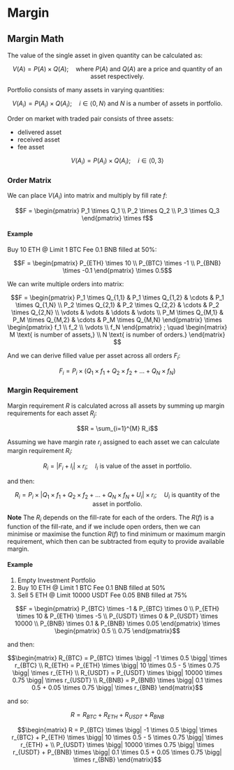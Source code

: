# Margin

## Margin Math

The value of the single asset in given quantity can be calculated as:
```math
V(A) = P(A) \times Q(A)

; \quad \text{where } P(A) \text{ and } Q(A) \text{ are a price and quantity of an asset respectively.}
```

Portfolio consists of many assets in varying quantities:
```math
V(A_i) = P(A_i) \times Q(A_i)

; \quad i \in \langle 0, N \rangle \text{ and } N \text{ is a number of assets in portfolio.} 
```

Order on market with traded pair consists of three assets:

 - delivered asset
 - received asset
 - fee asset

```math
V(A_i) = P(A_i) \times Q(A_i)

; \quad i \in \langle 0, 3 \rangle
```

### Order Matrix
We can place $V(A_i)$ into matrix and multiply by fill rate $f$:

```math
F = \begin{pmatrix}
P_1 \times Q_1 \\
P_2 \times Q_2 \\
P_3 \times Q_3
\end{pmatrix} \times f
```

#### Example
Buy 10 ETH @ Limit 1 BTC Fee 0.1 BNB filled at 50%:

```math
F = \begin{pmatrix}
P_{ETH} \times 10 \\
P_{BTC} \times -1 \\
P_{BNB} \times -0.1  
\end{pmatrix} \times 0.5
```

We can write multiple orders into matrix:

```math
F = \begin{pmatrix}
P_1 \times Q_{1,1} & P_1 \times Q_{1,2} & \cdots & P_1 \times Q_{1,N} \\
P_2 \times Q_{2,1} & P_2 \times Q_{2,2} & \cdots & P_2 \times Q_{2,N} \\
\vdots & \vdots & \ddots & \vdots \\
P_M \times Q_{M,1} & P_M \times Q_{M,2} & \cdots & P_M \times Q_{M,N}
\end{pmatrix} \times \begin{pmatrix}
f_1 \\
f_2 \\
\vdots \\
f_N
\end{pmatrix}

; \quad \begin{matrix}
M \text{ is number of assets,} \\
N \text{ is number of orders.} \end{matrix}

```

And we can derive filled value per asset across all orders $F_i$: 
```math
F_i  = P_i \times ( Q_1 \times f_1 + Q_2 \times f_2 + \dots + Q_N \times f_N )
```

### Margin Requirement
Margin requirement $R$ is calculated across all assets by summing up margin requirements for each asset $R_j$:

```math
R = \sum_{i=1}^{M} R_i
```

Assuming we have margin rate $r_i$ assigned to each asset we can calculate margin requirement $R_i$:

```math
R_i = | F_i + I_i | \times r_i

; \quad I_i \text{ is value of the asset in portfolio.}
```

and then:

```math
R_i  = P_i \times \bigg| Q_1 \times f_1 + Q_2 \times f_2 + \dots + Q_N \times f_N + U_i \bigg| \times r_i

; \quad U_i \text{ is quantity of the asset in portfolio.}
```

**Note** The $R_i$ depends on the fill-rate for each of the orders.
The $R(f)$ is a function of the fill-rate, and if we include open orders, then 
we can minimise or maximise the function $R(f)$ to find minimum or maximum margin requirement, which
then can be subtracted from equity to provide available margin.

#### Example
1. Empty Investment Portfolio
2. Buy 10 ETH @ Limit 1 BTC Fee 0.1 BNB filled at 50%
3. Sell 5 ETH @ Limit 10000 USDT Fee 0.05 BNB filled at 75%

```math
F = \begin{pmatrix}
P_{BTC} \times -1 & P_{BTC} \times 0 \\
P_{ETH} \times 10 & P_{ETH} \times -5 \\
P_{USDT} \times 0 & P_{USDT} \times 10000 \\
P_{BNB} \times 0.1 & P_{BNB} \times 0.05
\end{pmatrix} \times \begin{pmatrix}
0.5 \\
0.75
\end{pmatrix}
```

and then:

```math
\begin{matrix}
R_{BTC} = P_{BTC} \times \bigg| -1 \times 0.5 \bigg| \times r_{BTC} \\
R_{ETH} = P_{ETH} \times \bigg| 10 \times 0.5 - 5 \times 0.75 \bigg| \times r_{ETH} \\
R_{USDT} = P_{USDT} \times \bigg| 10000 \times 0.75 \bigg| \times r_{USDT} \\
R_{BNB} = P_{BNB} \times \bigg| 0.1 \times 0.5 + 0.05 \times 0.75 \bigg| \times r_{BNB}
\end{matrix}
```

and so:

```math
R = R_{BTC} + R_{ETH} + R_{USDT} + R_{BNB}
```

```math
\begin{matrix}
R = P_{BTC} \times \bigg| -1 \times 0.5 \bigg| \times r_{BTC} +
    P_{ETH} \times \bigg| 10 \times 0.5 - 5 \times 0.75 \bigg| \times r_{ETH} + \\
    P_{USDT} \times \bigg| 10000 \times 0.75 \bigg| \times r_{USDT} +
    P_{BNB} \times \bigg| 0.1 \times 0.5 + 0.05 \times 0.75 \bigg| \times r_{BNB}
\end{matrix}
```
